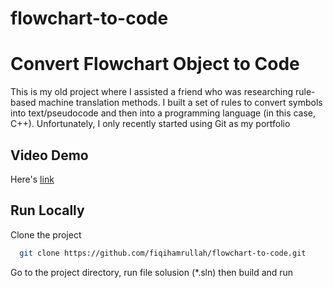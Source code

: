 # flowchart-to-code
# Convert Flowchart Object to Code 

 This is my old project where I assisted a friend who was researching rule-based machine translation methods. I built a set of rules to convert symbols into text/pseudocode and then into a programming language (in this case, C++). Unfortunately, I only recently started using Git as my portfolio



 ## **Video Demo**

 Here's  [link](https://drive.google.com/file/d/15T9DayrE0_sYCycbcwQ_SNAb3UchKsOz/view?usp=drive_link) 


## Run Locally

Clone the project

```bash
  git clone https://github.com/fiqihamrullah/flowchart-to-code.git
```

Go to the project directory, run file solusion (*.sln) then build and run 
